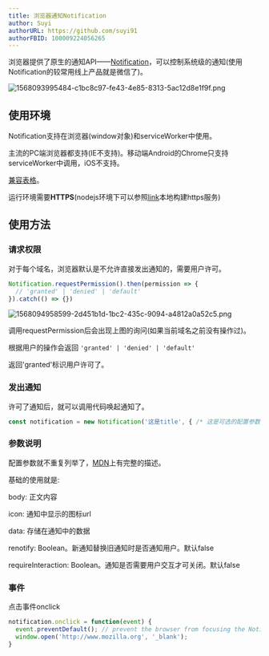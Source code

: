 ```yaml
---
title: 浏览器通知Notification
author: Suyi
authorURL: https://github.com/suyi91
authorFBID: 100009224056265
---
```


浏览器提供了原生的通知API——[Notification](https://developer.mozilla.org/en-US/docs/Web/API/Notifications_API)，可以控制系统级的通知(使用Notification的较常用线上产品就是微信了)。

![1568093995484-c1bc8c97-fe43-4e85-8313-5ac12d8e1f9f.png](https://i.loli.net/2019/09/16/B6uzR2Ji3XVxZeT.png)

<!--truncate-->

## 使用环境
Notification支持在浏览器(window对象)和serviceWorker中使用。

主流的PC端浏览器都支持(IE不支持)。移动端Android的Chrome只支持serviceWorker中调用，iOS不支持。

[兼容表格](https://developer.mozilla.org/en-US/docs/Web/API/Notifications_API#Browser_compatibility)。

运行环境需要**HTTPS**(nodejs环境下可以参照[link](https://nodejs.org/en/knowledge/HTTP/servers/how-to-create-a-HTTPS-server/)本地构建https服务)

## 使用方法

### 请求权限

对于每个域名，浏览器默认是不允许直接发出通知的，需要用户许可。

```js
Notification.requestPermission().then(permission => {
  // 'granted' | 'denied' | 'default'
}).catch(() => {})
```

![1568094958599-2d451b1d-1bc2-435c-9094-a4812a0a52c5.png](https://i.loli.net/2019/09/16/zurBGREe689xX2t.png)

调用requestPermission后会出现上图的询问(如果当前域名之前没有操作过)。

根据用户的操作会返回 `'granted' | 'denied' | 'default'`

返回'granted'标识用户许可了。

### 发出通知

许可了通知后，就可以调用代码唤起通知了。

```js
const notification = new Notification('这是title', { /* 这是可选的配置参数 */ })
```

### 参数说明

配置参数就不重复列举了，[MDN](https://developer.mozilla.org/en-US/docs/Web/API/Notification/Notification)上有完整的描述。

基础的使用就是:

body: 正文内容

icon: 通知中显示的图标url

data: 存储在通知中的数据

renotify: Boolean。新通知替换旧通知时是否通知用户。默认false

requireInteraction: Boolean。通知是否需要用户交互才可关闭。默认false

### 事件

点击事件onclick

```js
notification.onclick = function(event) {
  event.preventDefault(); // prevent the browser from focusing the Notification's tab
  window.open('http://www.mozilla.org', '_blank');
}
```
